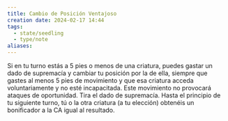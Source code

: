 ```yaml
---
title: Cambio de Posición Ventajoso
creation date: 2024-02-17 14:44
tags:
  - state/seedling
  - type/note
aliases:
---
```

Si en tu turno estás a 5 pies o menos de una criatura, puedes gastar un dado de supremacía y cambiar tu posición por la de ella, siempre que gastes al menos 5 pies de movimiento y que esa criatura acceda voluntariamente y no esté incapacitada. Este movimiento no provocará ataques de oportunidad. Tira el dado de supremacía. Hasta el principio de tu siguiente turno, tú o la otra criatura (a tu elección) obtenéis un bonificador a la CA igual al resultado.

